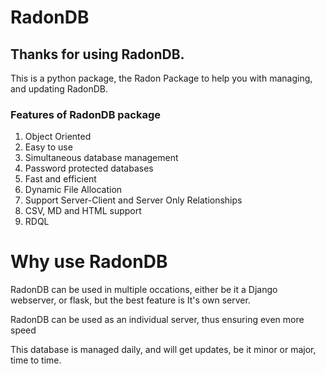 # RadonDB

## Thanks for using RadonDB. 
This is a python package, the Radon Package to help you with managing, and updating RadonDB.

### Features of RadonDB package

1. Object Oriented
2. Easy to use
3. Simultaneous database management
4. Password protected databases
5. Fast and efficient
6. Dynamic File Allocation
7. Support Server-Client and Server Only Relationships
8. CSV, MD and HTML support
9. RDQL

# Why use RadonDB

RadonDB can be used in multiple occations, either be it a Django webserver,
or flask, but the best feature is It's own server.

RadonDB can be used as an individual server, thus ensuring even more speed

This database is managed daily, and will get updates, be it minor or major, time to time.
